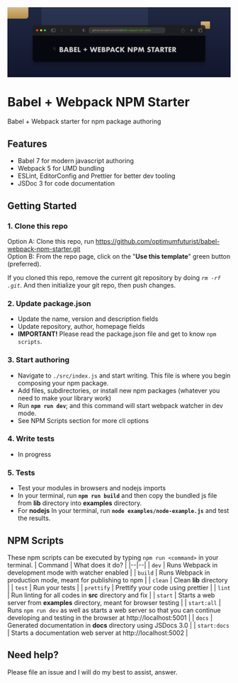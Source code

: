 <img src="https://raw.githubusercontent.com/optimumfuturist/babel-webpack-npm-starter/main/docs/babel-webpack.png" alt="webpack babel npm starter pack" align="center" />

<br />

# Babel + Webpack NPM Starter
Babel + Webpack starter for npm package authoring

## Features
* Babel 7 for modern javascript authoring
* Webpack 5 for UMD bundling
* ESLint, EditorConfig and Prettier for better dev tooling
* JSDoc 3 for code documentation

## Getting Started
### 1. Clone this repo 
Option A: Clone this repo, run https://github.com/optimumfuturist/babel-webpack-npm-starter.git <br />
Option B: From the repo page, click on the "**Use this template**" green button (preferred).

If you cloned this repo, remove the current  git repository by doing *`rm -rf .git`*. And then initialize your git repo, then push changes.


### 2. Update package.json
* Update the name, version and description fields
* Update repository, author, homepage fields
* **IMPORTANT!** Please read the package.json file and get to know `npm scripts`.

### 3. Start authoring
* Navigate to `./src/index.js` and start writing. This file is where you begin composing your npm package.
* Add files, subdirectories, or install new npm packages (whatever you need to make your library work)
* Run **`npm run dev`**; and this command will start webpack watcher in dev mode.
* See NPM Scripts section for more cli options
### 4. Write tests
 * In progress

### 5. Tests
 * Test your modules in browsers and nodejs imports
 * In your terminal, run **`npm run build`** and then copy the bundled js file from **lib** directory into **examples** directory.
 * For **nodejs** In your terminal, run **`node examples/node-example.js`** and test the results.

## NPM Scripts
These npm scripts can be executed by typing `npm run <command>` in your terminal.
| Command |  What does it do? |
|--|--|
| `dev` | Runs Webpack in development mode with watcher enabled |
| `build` | Runs Webpack in production mode, meant for publishing to npm |
| `clean` | Clean **lib** directory |
| `test` | Run your tests |
| `prettify` | Prettify your code using prettier |
| `lint` | Run linting for all codes in **src** directory and fix |
| `start` | Starts a web server from **examples** directory, meant for browser testing |
| `start:all` | Runs `npm run dev` as well as starts a web server so that you can continue developing and testing in the browser at http://localhost:5001 |
| `docs` | Generated documentation in **docs** directory using JSDocs 3.0 |
| `start:docs` | Starts a documentation web server at http://localhost:5002 |


## Need help?
Please file an issue and I will do my best to assist, answer.
